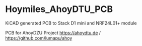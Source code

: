 # Hoymiles_AhoyDTU_PCB
KiCAD generated PCB to Stack D1 mini and NRF24L01+ module

PCB for AhoyDZU Project https://ahoydtu.de / https://github.com/lumapu/ahoy
